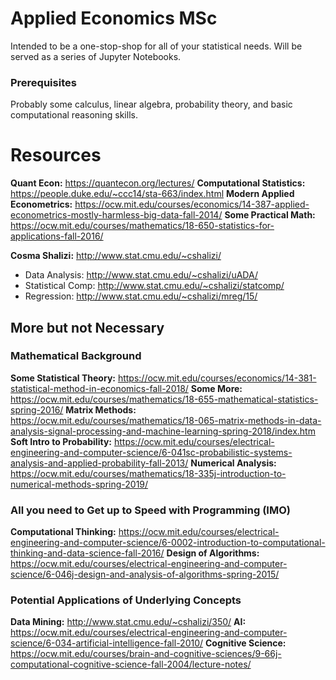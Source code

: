 # Applied Economics MSc

Intended to be a one-stop-shop for all of your statistical needs.
Will be served as a series of Jupyter Notebooks. 

### Prerequisites

Probably some calculus, linear algebra, probability theory, and basic computational reasoning skills.

# Resources

**Quant Econ:** https://quantecon.org/lectures/
**Computational Statistics:** https://people.duke.edu/~ccc14/sta-663/index.html
**Modern Applied Econometrics:** https://ocw.mit.edu/courses/economics/14-387-applied-econometrics-mostly-harmless-big-data-fall-2014/
**Some Practical Math:** https://ocw.mit.edu/courses/mathematics/18-650-statistics-for-applications-fall-2016/

**Cosma Shalizi:** 	  http://www.stat.cmu.edu/~cshalizi/
*	Data Analysis:	  http://www.stat.cmu.edu/~cshalizi/uADA/
*	Statistical Comp: http://www.stat.cmu.edu/~cshalizi/statcomp/
*	Regression: 	  http://www.stat.cmu.edu/~cshalizi/mreg/15/

## More but not Necessary

### Mathematical Background

**Some Statistical Theory:** https://ocw.mit.edu/courses/economics/14-381-statistical-method-in-economics-fall-2018/
**Some More:** https://ocw.mit.edu/courses/mathematics/18-655-mathematical-statistics-spring-2016/
**Matrix Methods:** https://ocw.mit.edu/courses/mathematics/18-065-matrix-methods-in-data-analysis-signal-processing-and-machine-learning-spring-2018/index.htm
**Soft Intro to Probability:** https://ocw.mit.edu/courses/electrical-engineering-and-computer-science/6-041sc-probabilistic-systems-analysis-and-applied-probability-fall-2013/
**Numerical Analysis:** https://ocw.mit.edu/courses/mathematics/18-335j-introduction-to-numerical-methods-spring-2019/

### All you need to Get up to Speed with Programming (IMO)
**Computational Thinking:** https://ocw.mit.edu/courses/electrical-engineering-and-computer-science/6-0002-introduction-to-computational-thinking-and-data-science-fall-2016/
**Design of Algorithms:** https://ocw.mit.edu/courses/electrical-engineering-and-computer-science/6-046j-design-and-analysis-of-algorithms-spring-2015/

### Potential Applications of Underlying Concepts
**Data Mining:** http://www.stat.cmu.edu/~cshalizi/350/
**AI:** https://ocw.mit.edu/courses/electrical-engineering-and-computer-science/6-034-artificial-intelligence-fall-2010/
**Cognitive Science:** https://ocw.mit.edu/courses/brain-and-cognitive-sciences/9-66j-computational-cognitive-science-fall-2004/lecture-notes/